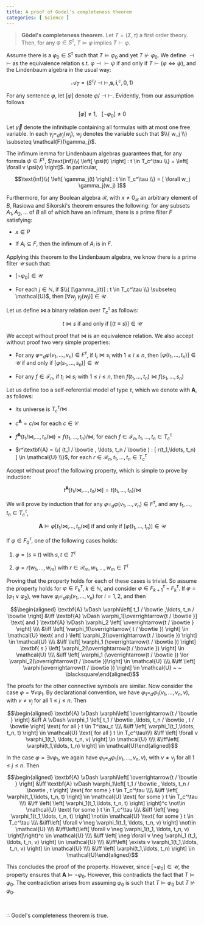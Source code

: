 ```yaml
---
title: A proof of Godel's completeness theorem 
categories: [ Science ]
---
```


> **Gödel's completeness theorem**. Let $T = (\Sigma, \tau)$ a first order 
theory. Then, for any $\varphi \in S^\tau$, $T \vDash \varphi$ implies $T \vdash
\varphi$.


Assume there is a $\varphi_0 \in S^\tau$ such that $T \vDash \varphi_0$
and yet $T \not\vdash  \varphi_0$. We define $\dashv\vdash$ as the
equivalence relation s.t. $\varphi \dashv\vdash \psi$ if and only if
$T \vdash (\varphi \iff \psi)$, and the Lindenbaum algebra in the usual
way:

$$\mathcal{A}_T = \left( S^\tau / \dashv\vdash , \textbf{s}, \textbf{i}, ^c, 0, 1 \right)$$

For any sentence $\varphi$, let $[\varphi]$ denote
$\varphi / \dashv\vdash$. Evidently, from our assumption follows

$$[\varphi] \neq 1, ~ ~ ~ [\neg \varphi_0] \neq 0$$

Let $\overrightarrow{\gamma}$ denote the infinituple containing all
formulas with at most one free variable. In each
$\gamma_j =_d \gamma_j(w_j)$, $w_j$ denotes the variable such that
$\\{ w_j \\} \subseteq \mathcal{F}(\gamma_j)$.

The infimum lemma for Lindenbaum algebras guarantees that, for any
formula $\psi \in F^\tau$,
$\text{inf}\\{ \left[ \psi(t) \right] : t \in T_c^\tau  \\}  = \left[ \forall v \psi(v) \right]$.
In particular,

$$\text{inf}\\{ \left[ \gamma_j(t) \right] : t \in T_c^\tau  \\} = [ \forall w_j \gamma_j(w_j) ]$$

Furthermore, for any Boolean algebra $\mathcal{B}$, with
$x \neq 0_\mathcal{B}$ an arbitrary element of $B$, Rasiowa and
Sikorski's theorem ensures the following: for any subsets
$A_1, A_2, \ldots$ of $B$ all of which have an infimum, there is a
prime filter $F$ satisfying:

-   $x \in P$

-   If $A_i \subseteq F$, then the infimum of $A_i$ is in $F$.

Applying this theorem to the Lindenbaum algebra, we know there is a
prime filter $\mathcal{U}$ such that:

-   $\left[ \neg \varphi_0 \right] \in \mathcal{U}$

-   For each $j \in \mathbb{N}$, if
    $\\{ [\gamma_j(t)] : t \in T_c^\tau \\} \subseteq \mathcal{U}$,
    then $[ \forall w_j ~ \gamma_j(w_j) ] \in \mathcal{U}$

Let us define $\bowtie$ a binary relation over $T^\tau_c$ as follows:

$$t \bowtie  s \text{ if and only if } [(t \equiv s)] \in \mathcal{U}$$

We accept without proof that $\bowtie$ is an equivalence relation. We
also accept without proof two very simple properties:

-   For any $\varphi =_d \varphi(v_1,\ldots,v_n)\in F^\tau$, if
    $t_i \bowtie s_i$ with $1 \leq i \leq n$, then
    $[ \varphi(t_1,\ldots, t_n) ] \in \mathcal{U}$ if and only if
    $[\varphi(s_1,\ldots, s_n)] \in \mathcal{U}$

-   For any $f \in \mathcal{F}_n$, if $t_i \bowtie s_i$ with
    $1 \leq i \leq n$, then
    $f(t_1,\ldots, t_n) \bowtie f(s_1,\ldots, s_n)$

Let us define too a self-referential model of type $\tau$, which we
denote with $\textbf{A}$, as follows:

-   Its universe is $T^\tau_c / \bowtie$

-   $c^\textbf{A} = c /\bowtie$ for each $c \in \mathcal{C}$

-   $f^\textbf{A}(t_1 / \bowtie , \ldots, t_n /\bowtie ) = f(t_1,\ldots, t_n)  / \bowtie$,
    for each $f \in \mathcal{F}_n, t_1,\ldots, t_n \in T_c^\tau$

-   $r^\textbf{A} = \\{ (t_1 / \bowtie , \ldots, t_n / \bowtie ) : [ r(t_1,\ldots, t_n) ] \in \mathcal{U}  \\}$,
    for each $r \in \mathcal{R}_n, t_1,\ldots,t_n \in T_c^\tau$

Accept without proof the following property, which is simple to prove by 
induction:

$$t^\textbf{A}[t_1 / \bowtie , \ldots, t_n /\bowtie ] = t(t_1,\ldots, t_n) / \bowtie$$

We will prove by induction that for any
$\varphi =_d \varphi(v_1,\ldots,v_n) \in F^\tau$, and any
$t_1,\ldots, t_n \in T^\tau_c$,

$$\textbf{A} \vDash \varphi\left[ t_1 / \bowtie , \ldots, t_n / \bowtie  \right] \text{ if and only if } \left[ \varphi(t_1,\ldots,t_n) \right] \in \mathcal{U}$$


If $\varphi \in F_0^\tau$, one of the following cases holds:

1.  $\varphi = (s \equiv t)$ with $s, t \in T^\tau$

2.  $\varphi = r(w_1,\ldots, w_m)$ with
    $r \in \mathcal{R}_m, w_1,\ldots, w_m \in T^\tau$

Proving that the property holds for each of these cases is trivial. So assume
the property holds for $\varphi \in F_k^\tau$, $k \in \mathbb{N}$, and consider
$\varphi \in F_{k+1}^\tau - F_k^\tau$. If $\varphi = (\varphi_1 \lor
\varphi_2)$, we have $\varphi_i =_d \varphi_i(v_1,\ldots, v_n)$ for $i = 1, 2$,
and then

$$\begin{aligned}
    \textbf{A} \vDash \varphi\left[ t_1 / \bowtie ,\ldots, t_n / \bowtie  \right]  
&\iff \textbf{A} \vDash \varphi_1[\overrightarrow{t / \bowtie }] \text{ and } \textbf{A} \vDash \varphi_2 \left[ \overrightarrow{t / \bowtie } \right]  \\\\ 
&\iff \left[ \varphi_1(\overrightarrow{ t / \bowtie }) \right] \in \mathcal{U} \text{ and } \left[ \varphi_2(\overrightarrow{t / \bowtie }) \right]  \in  \mathcal{U} \\\\ 
&\iff \left[ \varphi_1 (\overrightarrow{t / \bowtie }) \right] \textbf{ s } \left[ \varphi_2(\overrightarrow{t / \bowtie }) \right] \in  \mathcal{U} \\\\ 
&\iff \left[ \varphi_1 (\overrightarrow{t / \bowtie }) \lor \varphi_2(\overrightarrow{t / \bowtie })\right] \in \mathcal{U} \\\\ 
&\iff \left[ \varphi(\overrightarrow{t / \bowtie }) \right] \in \mathcal{U} ~ ~ \blacksquare\end{aligned}$$

The proofs for the other connective symbols are similar. Now
consider the case $\varphi = \forall v \varphi_1$. By declarational
convention, we have $\varphi_1 =_d \varphi_1(v_1,\ldots, v_n, v)$, with
$v \neq v_j$ for all $1 \leq j \leq n$. Then

$$\begin{aligned}
    \textbf{A} \vDash \varphi\left[ \overrightarrow{t / \bowtie } \right] 
&\iff A \vDash \varphi_1 \left[ t_1 / \bowtie ,\ldots, t_n / \bowtie , t / \bowtie  \right] \text{ for all } t \in T^\tau_c \\\\ 
&\iff \left[ \varphi_1(t_1,\ldots, t_n, t) \right] \in \mathcal{U} \text{ for all } t \in T_c^\tau\\\\ 
&\iff \left[ \forall v \varphi_1(t_1, \ldots, t_n, v) \right] \in \mathcal{U} \\\\ 
&\iff\left[ \varphi(t_1,\ldots, t_n) \right] \in \mathcal{U}\end{aligned}$$

In the case $\varphi = \exists v \varphi_1$, we again have
$\varphi_1 =_d \varphi_1(v_1,\ldots, v_n, v)$, with $v \neq v_j$ for all
$1 \leq j \leq n$. Then

$$\begin{aligned}
    \textbf{A} \vDash \varphi\left[ \overrightarrow{t / \bowtie } \right] 
&\iff \textbf{A} \vDash \varphi_1\left[ t_1 / \bowtie , \ldots, t_n / \bowtie , t \right] \text{ for some } t \in  T_c^\tau \\\\ 
&\iff \left[ \varphi(t_1,\ldots, t_n, t) \right] \in \mathcal{U} \text{ for some } t \in  T_c^\tau \\\\ 
&\iff \left( \left[ \varphi_1(t_1,\ldots, t_n, t) \right]  \right)^c \not\in \mathcal{U} \text{ for some } t \in T_c^\tau \\\\ 
&\iff \left[ \neg \varphi_1(t_1,\ldots, t_n, t) \right] \not\in \mathcal{U} \text{ for some } t \in T_c^\tau \\\\ 
&\iff\left[ \forall v \neg \varphi_1(t_1, \ldots, t_n, v) \right] \not\in \mathcal{U} \\\\ 
&\iff\left(\left[ \forall v \neg \varphi_1(t_1, \ldots, t_n, v) \right]\right)^c \in \mathcal{U} \\\\ 
&\iff \left[ \neg \forall v \neg \varphi_1 (t_1, \ldots, t_n, v) \right] \in \mathcal{U} \\\\ 
&\iff\left[ \exists v \varphi_1(t_1,\ldots, t_n, v) \right] \in \mathcal{U} \\\\ 
&\iff \left[ \varphi(t_1,\ldots, t_n) \right] \in \mathcal{U}\end{aligned}$$

This concludes the proof of the property. However, since
$\left[ \neg \varphi_0
\right] \in \mathcal{U}$, the property ensures that
$\textbf{A} \vDash \neg
\varphi_0$. However, this contradicts the fact that
$T \vDash \varphi_0$. The contradiction arises from assuming $\varphi_0$
is such that $T \vDash \varphi_0$ but $T \not\vdash \varphi_0$.

 

$\therefore$ Godel's completeness theorem is true.

